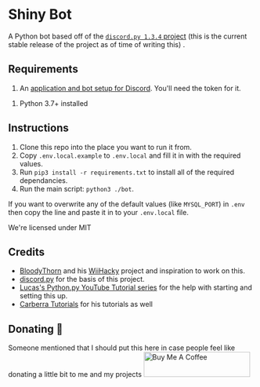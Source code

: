 # Shiny Bot

A Python bot based off of the [`discord.py 1.3.4` project](https://discordpy.readthedocs.io/en/v1.3.4/) (this is the current stable release of the project as of time of writing this)
.
## Requirements
1. An [application and bot setup for Discord](https://discord.com/developers/). You'll need the token for it.
<!-- 1. A mysql database with login information to log into a db.
1. A redis database for the user system. -> currently used. -->
1. Python 3.7+ installed

## Instructions
1. Clone this repo into the place you want to run it from.
1. Copy `.env.local.example` to `.env.local` and fill it in with the required values.
1. Run `pip3 install -r requirements.txt` to install all of the required dependancies.
1. Run the main script: `python3 ./bot`.

If you want to overwrite any of the default values (like `MYSQL_PORT`) in `.env` then copy the line and paste it in to your `.env.local` file.

We're licensed under MIT

## Credits
* [BloodyThorn](https://github.com/bloodythorn) and his [WiiHacky](https://github.com/bloodythorn/wiihacky/) project and inspiration to work on this.
* [discord.py](https://github.com/Rapptz/discord.py) for the basis of this project.
* [Lucas's Python.py YouTube Tutorial series](https://www.youtube.com/playlist?list=PLW3GfRiBCHOhfVoiDZpSz8SM_HybXRPzZ) for the help with starting and setting this up.
* [Carberra Tutorials](https://www.youtube.com/playlist?list=PLYeOw6sTSy6ZGyygcbta7GcpI8a5-Cooc) for his tutorials as well

## Donating 💸
Someone mentioned that I should put this here in case people feel like donating a little bit to me and my projects
<a href="https://www.buymeacoffee.com/thomashine" target="_blank"><img src="https://cdn.buymeacoffee.com/buttons/default-blue.png" alt="Buy Me A Coffee" style="height: 51px !important;width: 217px !important;" ></a>
